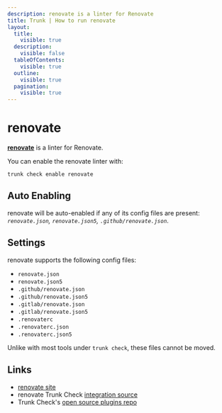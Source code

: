 ```yaml
---
description: renovate is a linter for Renovate
title: Trunk | How to run renovate
layout:
  title:
    visible: true
  description:
    visible: false
  tableOfContents:
    visible: true
  outline:
    visible: true
  pagination:
    visible: true
---
```


# renovate

[**renovate**](https://github.com/renovatebot/renovate#readme) is a linter for Renovate.

You can enable the renovate linter with:

```shell
trunk check enable renovate
```

## Auto Enabling

renovate will be auto-enabled if any of its config files are present: *`renovate.json`, `renovate.json5`, `.github/renovate.json`*.

## Settings

renovate supports the following config files:
* `renovate.json`
* `renovate.json5`
* `.github/renovate.json`
* `.github/renovate.json5`
* `.gitlab/renovate.json`
* `.gitlab/renovate.json5`
* `.renovaterc`
* `.renovaterc.json`
* `.renovaterc.json5`

Unlike with most tools under `trunk check`, these files cannot be moved.




## Links

- [renovate site](https://github.com/renovatebot/renovate#readme)
- renovate Trunk Check [integration source](https://github.com/trunk-io/plugins/tree/main/linters/renovate)
- Trunk Check's [open source plugins repo](https://github.com/trunk-io/plugins/tree/main)
